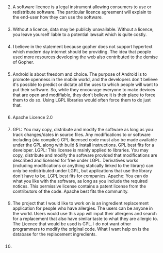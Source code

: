 ### 
2. A software licence is a legal instrument allowing consumers to use or redistribute software. The particular licence agreement will explain to the end-user how they can use the software.

###
3. Without a licence, data may be publicly unavailable. Without a licence, you leave yourself liable to a potential lawsuit which is quite costly.

###
4. I believe in the statement because gopher does not support hypertext which modern day internet should be providing. The idea that people used more resources developing the web also contributed to the demise of Gopher.


###
5. Android is about freedom and choice. The purpose of Android is to promote openness in the mobile world, and the developers don't believe it's possible to predict or dictate all the uses to which people will want to put their software. So, while they encourage everyone to make devices that are open and modifiable, they don't believe it is their place to force them to do so. Using LGPL libraries would often force them to do just that. 

###
6. Apache Licence 2.0

###
7. GPL: You may copy, distribute and modify the software as long as you track changes/dates in source files. Any modifications to or software including (via compiler) GPL-licensed code must also be made available under the GPL along with build & install instructions. GPL best fits for a developer. LGPL: This license is mainly applied to libraries. You may copy, distribute and modify the software provided that modifications are described and licensed for free under LGPL. Derivatives works (including modifications or anything statically linked to the library) can only be redistributed under LGPL, but applications that use the library don't have to be. LGPL best fits for companies. Apache: You can do what you like with the software, as long as you include the required notices. This permissive license contains a patent license from the contributors of the code. Apache best fits the community.

###
9. The project that I would like to work on is an ingredient replacement application for people who have allergies. The users can be anyone in the world. Users would use this app will input their allergens and search for a replacement that also have similar taste to what they are allergic to. The Licence that would be used is GPL. I do not want other programmers to modify the original code. What I want help on is the database for the replacement ingredients.

###
10. 
